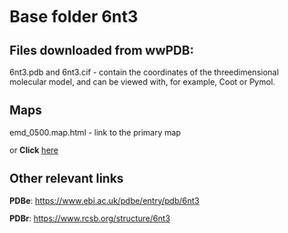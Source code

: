 # Base folder 6nt3

## Files downloaded from wwPDB:

6nt3.pdb and 6nt3.cif - contain the coordinates of the threedimensional molecular model, and can be viewed with, for example, Coot or Pymol.

## Maps

emd_0500.map.html - link to the primary map 

or **Click** [here](AHTMLA) 

## Other relevant links 
**PDBe**:  https://www.ebi.ac.uk/pdbe/entry/pdb/6nt3
 
**PDBr**: https://www.rcsb.org/structure/6nt3 
